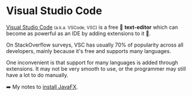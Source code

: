 # Visual Studio Code

<div class="row row-cols-md-2"><div>

[Visual Studio Code](https://code.visualstudio.com/) <small>(a.k.a. VSCode, VSC)</small> is a free 💸 **text-editor** which can become as powerful as an IDE by adding extensions to it 🌟.

On StackOverflow surveys, VSC has usually 70% of popularity across all developers, mainly because it's free and supports many languages.

One inconvenient is that support for many languages is added through extensions. It may not be very smooth to use, or the programmer may still have a lot to do manually.
</div><div>

➡️ My notes to [install JavaFX](/programming-languages/high-level/oo/java/ui/javafx/_sub/install.md).
</div></div>